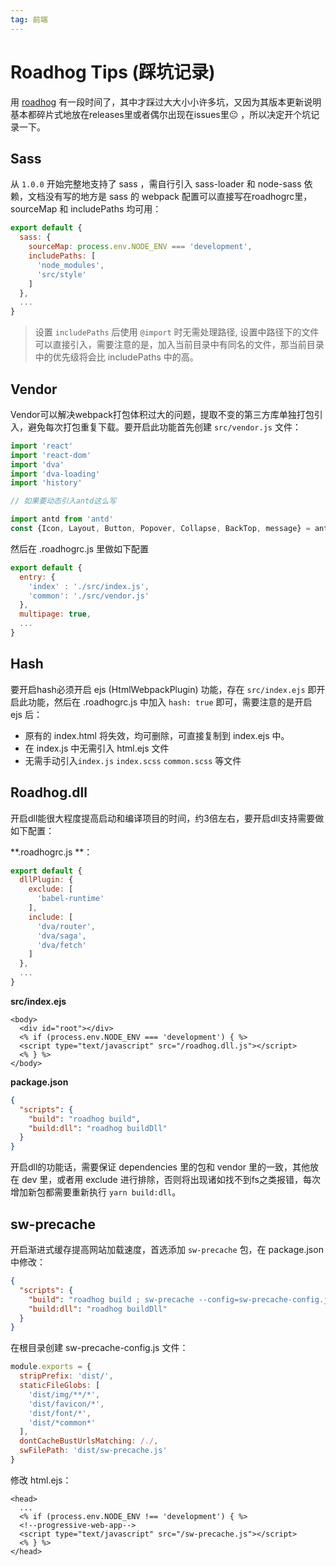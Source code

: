```yaml
---
tag: 前端
---
```


# Roadhog Tips (踩坑记录)


用 [roadhog](https://github.com/sorrycc/roadhog) 有一段时间了，其中才踩过大大小小许多坑，又因为其版本更新说明基本都碎片式地放在releases里或者偶尔出现在issues里😐 ，所以决定开个坑记录一下。



## Sass



从 `1.0.0` 开始完整地支持了 sass ，需自行引入 sass-loader 和 node-sass 依赖，文档没有写的地方是 sass 的 webpack 配置可以直接写在roadhogrc里，sourceMap 和 includePaths 均可用：



```js
export default {
  sass: {
    sourceMap: process.env.NODE_ENV === 'development',
    includePaths: [
      'node_modules',
      'src/style'
    ]
  },
  ...
}
```



> 设置 `includePaths` 后使用 `@import` 时无需处理路径, 设置中路径下的文件可以直接引入，需要注意的是，加入当前目录中有同名的文件，那当前目录中的优先级将会比 includePaths 中的高。



## Vendor



Vendor可以解决webpack打包体积过大的问题，提取不变的第三方库单独打包引入，避免每次打包重复下载。要开启此功能首先创建 `src/vendor.js` 文件：



```js
import 'react'
import 'react-dom'
import 'dva'
import 'dva-loading'
import 'history'

// 如果要动态引入antd这么写

import antd from 'antd'
const {Icon, Layout, Button, Popover, Collapse, BackTop, message} = antd
```



然后在 .roadhogrc.js 里做如下配置



```js
export default {
  entry: {
    'index' : './src/index.js',
    'common': './src/vendor.js'
  },
  multipage: true,
  ...
}
```



## Hash



要开启hash必须开启 ejs (HtmlWebpackPlugin) 功能，存在 `src/index.ejs` 即开启此功能，然后在 .roadhogrc.js 中加入 `hash: true` 即可，需要注意的是开启 ejs 后：



- 原有的 index.html 将失效，均可删除，可直接复制到 index.ejs 中。
- 在 index.js 中无需引入 html.ejs 文件
- 无需手动引入`index.js` `index.scss` `common.scss` 等文件



## Roadhog.dll



开启dll能很大程度提高启动和编译项目的时间，约3倍左右，要开启dll支持需要做如下配置：



**.roadhogrc.js **：

```js
export default {
  dllPlugin: {
    exclude: [
      'babel-runtime'
    ],
    include: [
      'dva/router',
      'dva/saga',
      'dva/fetch'
    ]
  },
  ...
}
```



**src/index.ejs**

```ejs
<body>
  <div id="root"></div>
  <% if (process.env.NODE_ENV === 'development') { %>
  <script type="text/javascript" src="/roadhog.dll.js"></script>
  <% } %>
</body>
```



**package.json**

```json
{
  "scripts": {
    "build": "roadhog build",
    "build:dll": "roadhog buildDll"
  }
}
```



开启dll的功能话，需要保证 dependencies 里的包和 vendor 里的一致，其他放在 dev 里，或者用 exclude 进行排除，否则将出现诸如找不到fs之类报错，每次增加新包都需要重新执行 `yarn build:dll`。



## sw-precache



开启渐进式缓存提高网站加载速度，首选添加 `sw-precache` 包，在 package.json 中修改：



```json
{
  "scripts": {
    "build": "roadhog build ; sw-precache --config=sw-precache-config.js",
    "build:dll": "roadhog buildDll"
  }
}
```



在根目录创建 sw-precache-config.js 文件：



```js
module.exports = {
  stripPrefix: 'dist/',
  staticFileGlobs: [
    'dist/img/**/*',
    'dist/favicon/*',
    'dist/font/*',
    'dist/*common*'
  ],
  dontCacheBustUrlsMatching: /./,
  swFilePath: 'dist/sw-precache.js'
}
```



修改 html.ejs：



```ejs
<head>
  ...
  <% if (process.env.NODE_ENV !== 'development') { %>
  <!--progressive-web-app-->
  <script type="text/javascript" src="/sw-precache.js"></script>
  <% } %>
</head>
```



